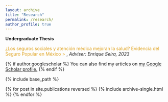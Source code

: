 ```yaml
---
layout: archive
title: "Research"
permalink: /research/
author_profile: true
---
```


**Undergraduate Thesis**

<span style="color:#DFA321;"> ¿Los seguros sociales y atención médica mejoran la salud? Evidencia del Seguro Popular en México > </span>, _Adviser: Enrique Seira, 2023_

{% if author.googlescholar %}
  You can also find my articles on <u><a href="{{author.googlescholar}}">my Google Scholar profile</a>.</u>
{% endif %}

{% include base_path %}

{% for post in site.publications reversed %}
  {% include archive-single.html %}
{% endfor %}
